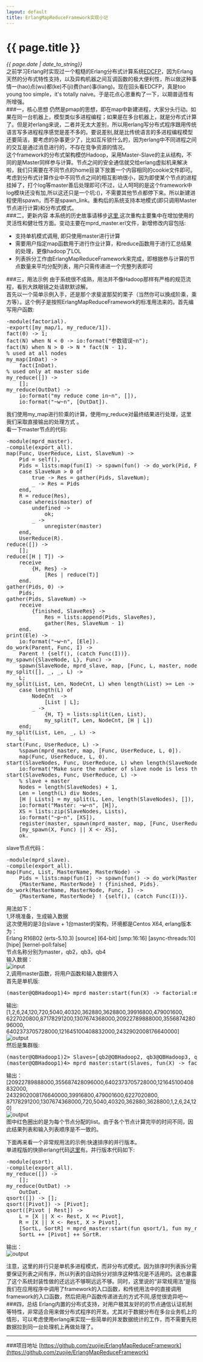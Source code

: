 ```yaml
---
layout: default
title: ErlangMapReduceFramework实现小记 
---
```

# {{ page.title }}   
*{{ page.date | date_to_string}}*   
之前学习Erlang时实现过一个粗糙的Erlang分布式计算系统[EDCFP](https://github.com/zuojie/EDCFP)，因为Erlang天然的分布式特性支持，以及异构机器之间互调函数的极大便利性，所以做这种事情一(hao)点(wu)都(ke)不(ji)费(han)事(liang)。现在回头看EDCFP，真是too young too simple，it's totally naive。于是花点心思重构了一下，以期普适性有所增强。   
###一，核心思想
仍然是pmap的思想，即在map中新建进程，大家分头行动。如果在同一台机器上，模型类似多进程编程；如果是在多台机器上，就是分布式计算了。但是对erlang来说，二者并无太大差别，所以用erlang写分布式程序跟用传统语言写多进程程序感觉是差不多的。要说差别,就是比传统语言的多进程编程模型还要简洁，要考虑的杂事更少了，比如互斥锁什么的，因为erlang中不同进程之间的交互是通过消息进行的，不存在竞争资源的情况。   
这个framework的分布式架构模仿Hadoop，采用Master-Slave的主从结构，不同的是Master同样参与计算。节点之间的安全通信就交给erlang虚拟机来解决啦，我们只需要在不同节点的home目录下放置一个内容相同的cookie文件即可。考虑到分布式计算作业中不同节点之间的相互影响很小，因为即使某个节点的进程挂掉了，打个log等master善后处理即可(不过，让人呵呵的是这个framework中log模块还没有加,所以这还只是一个坑:()，不需要其他节点都停下来。所以新建进程使用spawn，而不是spawn_link。重构后的系统支持本地模式(即只调用Master节点进行计算)和分布式模式。   
###二，更新内容
本系统的历史故事请移步[这里](https://github.com/zuojie/EDCFP),这次重构主要集中在增加使用的灵活性和健壮性方面。变动主要在mprd_master.erl文件，新增修改内容包括:   

* 支持单机模式调用, 即只使用master进行计算
* 需要用户指定map函数用于进行作业计算，和reduce函数用于进行汇总结果的处理，更像hadoop了LOL
* 列表拆分工作由ErlangMapReduceFramework来完成，即根据参与计算的节点数量来平均分配列表，用户只需传递进一个完整列表即可

###三，用法示例
由于系统很不成熟，用法并不像Hadoop那样有严格的规范流程，看到大跌眼镜之处请默默谅解。   
首先以一个简单示例入手，还是那个求斐波那契的栗子（当然你可以换成阶乘，乘方等）。这个例子是按照ErlangMapReduceFramework的标准用法来的。首先编写用户函数:
<pre class="prettyprint lang-erl">
-module(factorial).                                                                
-export([my_map/1, my_reduce/1]).                                                  
fact(0) -> 1;                                                                      
fact(N) when N < 0 -> io:format("参数错误~n");                                     
fact(N) when N > 0 -> N * fact(N - 1).                                             
% used at all nodes                                                                
my_map(InDat) ->                                                                   
    fact(InDat).                                                                   
% used only at master side                                                         
my_reduce([]) ->                                                                   
    [];                                                                            
my_reduce(OutDat) ->                                                               
    io:format("my reduce come in~n", []),                                          
    io:format("~w~n", [OutDat]). 
</pre>
我们使用my_map进行阶乘的计算，使用my_reduce对最终结果进行处理，这里我们采取直接输出的处理方式 。   
看一下master节点的代码:
<pre class="prettyprint lang-erl">
-module(mprd_master).                                                           
-compile(export_all).                                                           
map(Func, UserReduce, List, SlaveNum) ->                                           
    Pid = self(),                                                                  
    Pids = lists:map(fun(I) -> spawn(fun() -> do_work(Pid, Func, I) end) end, List),
    case SlaveNum > 0 of                                                           
        true -> Res = gather(Pids, SlaveNum);                                      
        _ -> Res = Pids                                                            
    end,                                                                           
    R = reduce(Res),                                                               
    case whereis(master) of                                                        
        undefined ->                                                               
            ok;                                                                    
        _ ->                                                                       
            unregister(master)                                                     
    end,                                                                           
    UserReduce(R).
reduce([]) ->                                                                   
    [];                                                                         
reduce([H | T]) ->                                                              
    receive                                                                     
        {H, Res} ->                                                             
            [Res | reduce(T)]                                                   
    end.                                                                        
gather(Pids, 0) ->                                                              
    Pids;                                                                       
gather(Pids, SlaveNum) ->                                                          
    receive                                                                        
        {finished, SlaveRes} ->                                                    
            Res = lists:append(Pids, SlaveRes),                                    
            gather(Res, SlaveNum - 1)                                              
    end.                                                                           
print(Ele) ->                                                                      
    io:format("~w~n", [Ele]).                                                      
do_work(Parent, Func, I) ->                                                        
    Parent ! {self(), (catch Func(I))}.                                            
my_spawn({SlaveNode, L}, Func) ->                                                  
    spawn(SlaveNode, mprd_slave, map, [Func, L, master, node()]).                  
my_split([], _, _, L) ->                                                           
    L;                                         
my_split(List, Len, NodeCnt, L) when length(List) >= Len ->                        
    case length(L) of                                                              
        NodeCnt  ->                                                                
            [List | L];                                                            
        _ ->                                                                    
            {H, T} = lists:split(Len, List),                                    
            my_split(T, Len, NodeCnt, [H | L])                                  
    end;                                                                        
my_split(List, Len, _, L) ->                                                    
    L.                                                                          
start(Func, UserReduce, L) ->                                                   
    %spawn(mprd_master, map, [Func, UserReduce, L, 0]).                         
    map(Func, UserReduce, L, 0).                     
start(SlaveNodes, Func, UserReduce, L) when length(SlaveNodes) > length(L) -1 ->
    io:format("Make sure the number of slave node is less than the length of List please!\n");
start(SlaveNodes, Func, UserReduce, L) ->                                       
    % slave + master                                                            
    Nodes = length(SlaveNodes) + 1,                                             
    Len = length(L) div Nodes,                                                  
    [H | Lists] = my_split(L, Len, length(SlaveNodes), []),                     
    io:format("Master: ~w~n", [H]),                                             
    XS = lists:zip(SlaveNodes, Lists),                                          
    io:format("~p~n", [XS]),                                                    
    register(master, spawn(mprd_master, map, [Func, UserReduce, H, length(SlaveNodes)])),
    [my_spawn(X, Func) || X <- XS],                                             
    ok.
</pre>
slave节点代码：
<pre class="prettyprint lang-erl">
-module(mprd_slave).                                                               
-compile(export_all).                                                              
map(Func, List, MasterName, MasterNode) ->                                         
    Pids = lists:map(fun(I) -> spawn(fun() -> do_work(MasterName, MasterNode, Func, I) end) end, List),
    {MasterName, MasterNode} ! {finished, Pids}.                                   
do_work(MasterName, MasterNode, Func, I) ->                                        
    {MasterName, MasterNode} ! {self(), (catch Func(I))}.
</pre>
用法如下：    
1,环境准备，生成输入数据   
这次使用的是3台slave + 1台master的架构，环境都是Centos X64, erlang版本为：   
Erlang R16B02 (erts-5.10.3) [source] [64-bit] [smp:16:16] [async-threads:10] [hipe] [kernel-poll:false]   
节点名称分别为master，qb2，qb3，qb4   
输入数据：   
![input](http://zuojie.github.io/demo/erlang_1.png)   
2,调用master函数，将用户函数和输入数据传入   
首先是单机版:   
<pre class="prettyprint lang-erl">
(master@QBHadoop1)4> mprd_master:start(fun(X) -> factorial:my_map(X) end, fun(X) -> factorial:my_reduce(X) end, L).   
</pre>
输出:   
[1,2,6,24,120,720,5040,40320,362880,3628800,39916800,479001600,   
6227020800,87178291200,1307674368000,20922789888000,355687428096000,   
6402373705728000,121645100408832000,2432902008176640000]   
![output](http://zuojie.github.io/demo/erlang_2.png)   
然后是集群版:   
<pre class="prettyprint lang-erl">
(master@QBHadoop1)2> Slaves=[qb2@QBHadoop2, qb3@QBHadoop3, qb4@QBHadoop4].   
(master@QBHadoop1)4> mprd_master:start(Slaves, fun(X) -> factorial:my_map(X) end, fun(X) -> factorial:my_reduce(X) end, L).
</pre>
输出：   
[20922789888000,355687428096000,6402373705728000,121645100408832000,   
2432902008176640000,39916800,479001600,6227020800,   
87178291200,1307674368000,720,5040,40320,362880,3628800,1,2,6,24,120]   
![output](http://zuojie.github.io/demo/erlang_3.png)   
图中红色圈出的是为每个节点分配的list。由于各个节点计算完毕的时间不同，因此结果列表和输入列表顺序是不一致的。

下面再来看一个非常规用法的示例:快速排序的并行版本。   
单进程版的快排erlang代码[这里](https://github.com/zuojie/CodeBase/blob/master/Awesome_Erlang_Snippets.md)有。并行版本代码如下:
<pre class="prettyprint lang-erl">
-module(qsort).                                                                    
-compile(export_all).                                                              
my_reduce([]) ->                                                                   
    [];                                                                            
my_reduce(OutDat) ->                                                               
    OutDat.                                                                        
qsort([]) -> [];                                                                   
qsort([Pivot]) -> [Pivot];                                                         
qsort([Pivot | Rest]) ->                                                           
    L = [X || X <- Rest, X =< Pivot],                                              
    R = [X || X <- Rest, X > Pivot],                                               
    [SortL, SortR] = mprd_master:start(fun qsort/1, fun my_reduce/1, [L, R]),   
    SortL ++ [Pivot] ++ SortR.
</pre>
输出：   
![output](http://zuojie.github.io/demo/erlang_4.png)   

注意，这里的并行只是单机多进程模式，而非分布式模式。因为排序时列表拆分需要保证列表之间有序，所以列表的自动拆分对排序这种情况是不适用的。这也暴露了这个系统封装性做的还远远不够啊远远不够。同时，这里说的“非常规用法”是指我们在应用程序中调用了framework的入口函数，和传统用法中的直接调用framework的入口函数，然后把用户函数传递进去的方式不同,感觉很诡异吧～
###四，总结
Erlang内置的分布式支持，对用户极其友好的的节点通信认证机制等特性，非常适合用来做分布式程序的开发。尤其对于数据分布在多台业务机上的情形，可以考虑使用erlang来实现一些简单的并发数据统计的工作，而不需要先把数据拉到同一台处理机上再做处理了。

___

###项目地址
[https://github.com/zuojie/ErlangMapReduceFramework](https://github.com/zuojie/ErlangMapReduceFramework)

